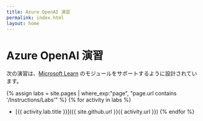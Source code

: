 ```yaml
---
title: Azure OpenAI 演習
permalink: index.html
layout: home
---
```


# Azure OpenAI 演習

次の演習は、[Microsoft Learn](https://learn.microsoft.com/training/browse/?terms=OpenAI) のモジュールをサポートするように設計されています。


{% assign labs = site.pages | where_exp:"page", "page.url contains '/Instructions/Labs'" %} {% for activity in labs  %}
- [{{ activity.lab.title }}]({{ site.github.url }}{{ activity.url }}) {% endfor %}
